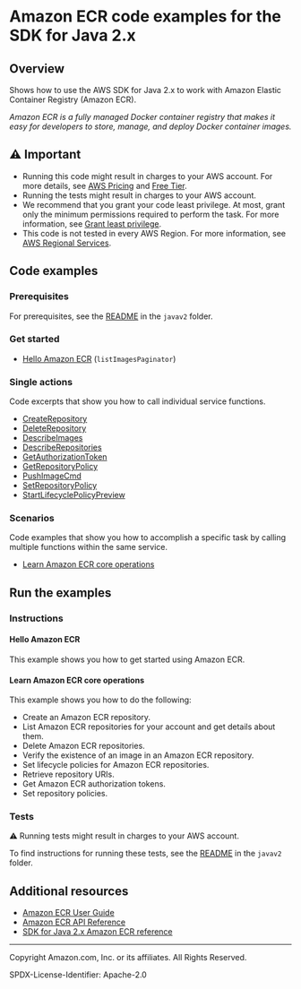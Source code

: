# Amazon ECR code examples for the SDK for Java 2.x

## Overview

Shows how to use the AWS SDK for Java 2.x to work with Amazon Elastic Container Registry (Amazon ECR).

<!--custom.overview.start-->
<!--custom.overview.end-->

_Amazon ECR is a fully managed Docker container registry that makes it easy for developers to store, manage, and deploy Docker container images._

## ⚠ Important

* Running this code might result in charges to your AWS account. For more details, see [AWS Pricing](https://aws.amazon.com/pricing/) and [Free Tier](https://aws.amazon.com/free/).
* Running the tests might result in charges to your AWS account.
* We recommend that you grant your code least privilege. At most, grant only the minimum permissions required to perform the task. For more information, see [Grant least privilege](https://docs.aws.amazon.com/IAM/latest/UserGuide/best-practices.html#grant-least-privilege).
* This code is not tested in every AWS Region. For more information, see [AWS Regional Services](https://aws.amazon.com/about-aws/global-infrastructure/regional-product-services).

<!--custom.important.start-->
<!--custom.important.end-->

## Code examples

### Prerequisites

For prerequisites, see the [README](../../README.md#Prerequisites) in the `javav2` folder.


<!--custom.prerequisites.start-->
<!--custom.prerequisites.end-->

### Get started

- [Hello Amazon ECR](src/main/java/com/example/ecr/HelloECR.java#L6) (`listImagesPaginator`)


### Single actions

Code excerpts that show you how to call individual service functions.

- [CreateRepository](src/main/java/com/example/ecr/scenario/ECRActions.java#L418)
- [DeleteRepository](src/main/java/com/example/ecr/scenario/ECRActions.java#L87)
- [DescribeImages](src/main/java/com/example/ecr/scenario/ECRActions.java#L128)
- [DescribeRepositories](src/main/java/com/example/ecr/HelloECR.java#L6)
- [GetAuthorizationToken](src/main/java/com/example/ecr/scenario/ECRActions.java#L280)
- [GetRepositoryPolicy](src/main/java/com/example/ecr/scenario/ECRActions.java#L318)
- [PushImageCmd](src/main/java/com/example/ecr/scenario/ECRActions.java#L463)
- [SetRepositoryPolicy](src/main/java/com/example/ecr/scenario/ECRActions.java#L362)
- [StartLifecyclePolicyPreview](src/main/java/com/example/ecr/scenario/ECRActions.java#L128)

### Scenarios

Code examples that show you how to accomplish a specific task by calling multiple
functions within the same service.

- [Learn Amazon ECR core operations](src/main/java/com/example/ecr/scenario/ECRScenario.java)


<!--custom.examples.start-->
<!--custom.examples.end-->

## Run the examples

### Instructions


<!--custom.instructions.start-->
<!--custom.instructions.end-->

#### Hello Amazon ECR

This example shows you how to get started using Amazon ECR.



#### Learn Amazon ECR core operations

This example shows you how to do the following:

- Create an Amazon ECR repository.
- List Amazon ECR repositories for your account and get details about them.
- Delete Amazon ECR repositories.
- Verify the existence of an image in an Amazon ECR repository.
- Set lifecycle policies for Amazon ECR repositories.
- Retrieve repository URIs.
- Get Amazon ECR authorization tokens.
- Set repository policies.

<!--custom.scenario_prereqs.ecr_Scenario_RepositoryManagement.start-->
<!--custom.scenario_prereqs.ecr_Scenario_RepositoryManagement.end-->


<!--custom.scenarios.ecr_Scenario_RepositoryManagement.start-->
<!--custom.scenarios.ecr_Scenario_RepositoryManagement.end-->

### Tests

⚠ Running tests might result in charges to your AWS account.


To find instructions for running these tests, see the [README](../../README.md#Tests)
in the `javav2` folder.



<!--custom.tests.start-->
<!--custom.tests.end-->

## Additional resources

- [Amazon ECR User Guide](https://docs.aws.amazon.com/AmazonECR/latest/userguide/what-is-ecr.html)
- [Amazon ECR API Reference](https://docs.aws.amazon.com/AmazonECR/latest/APIReference/Welcome.html)
- [SDK for Java 2.x Amazon ECR reference](https://sdk.amazonaws.com/java/api/latest/software/amazon/awssdk/services/ecr/package-summary.html)

<!--custom.resources.start-->
<!--custom.resources.end-->

---

Copyright Amazon.com, Inc. or its affiliates. All Rights Reserved.

SPDX-License-Identifier: Apache-2.0